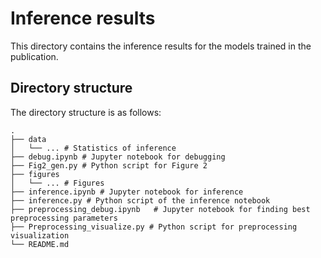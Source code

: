 # Inference results

This directory contains the inference results for the models trained in the publication.

## Directory structure

The directory structure is as follows:

    .
    ├── data
    │   └── ... # Statistics of inference
    ├── debug.ipynb # Jupyter notebook for debugging
    ├── Fig2_gen.py # Python script for Figure 2
    ├── figures
    │   └── ... # Figures
    ├── inference.ipynb # Jupyter notebook for inference
    ├── inference.py # Python script of the inference notebook
    ├── preprocessing_debug.ipynb   # Jupyter notebook for finding best preprocessing parameters
    ├── Preprocessing_visualize.py # Python script for preprocessing visualization
    └── README.md
    

